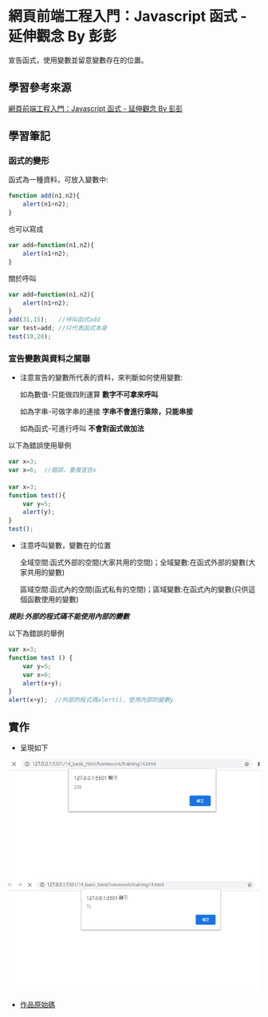 # 網頁前端工程入門：Javascript 函式 - 延伸觀念 By 彭彭

宣告函式，使用變數並留意變數存在的位置。

## 學習參考來源

[網頁前端工程入門：Javascript 函式 - 延伸觀念 By 彭彭](https://www.youtube.com/watch?v=qmrVxIj97g4&list=PL-g0fdC5RMbpqZ0bmvJTgVTS4tS3txRVp&index=15)

## 學習筆記

### 函式的變形

函式為一種資料，可放入變數中:

```javascript
function add(n1,n2){
    alert(n1+n2);
}
```

也可以寫成

```javascript
var add=function(n1,n2){
    alert(n1+n2);
}
```

關於呼叫

```javascript
var add=function(n1,n2){
    alert(n1+n2);
}
add(31,15);   //呼叫函式add
var test=add; //只代表函式本身
test(10,20);
```

### 宣告變數與資料之關聯

- 注意宣告的變數所代表的資料，來判斷如何使用變數:
  
  如為數值-只能做四則運算 **數字不可拿來呼叫**
  
  如為字串-可做字串的連接 **字串不會進行乘除，只能串接**
  
  如為函式-可進行呼叫 **不會對函式做加法**

以下為錯誤使用舉例

```javascript
var x=3;
var x=6;  //錯誤，重複宣告x

var x=3;
function test(){
    var y=5;
    alert(y);
}
test();
```

- 注意呼叫變數，變數在的位置

  全域空間:函式外部的空間(大家共用的空間)；全域變數:在函式外部的變數(大家共用的變數)

  區域空間:函式內的空間(函式私有的空間)；區域變數:在函式內的變數(只供這個函數使用的變數)

***規則:外部的程式碼不能使用內部的變數***

以下為錯誤的舉例

```javascript
var x=3;
function test () {
    var y=5;
    var x=6;
    alert(x+y);
}
alert(x+y);  //外部的程式碼alert()，使用內部的變數y
```

## 實作

- 呈現如下

![作品](./images/1598340407347.jpg)
![作品](./images/1598340421281.jpg)

- [作品原始碼](./homework/training14.html)
